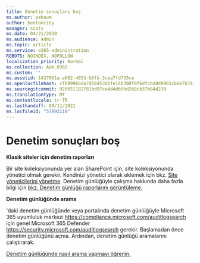 ```yaml
---
title: Denetim sonuçları boş
ms.author: pebaum
author: bentoncity
manager: scotv
ms.date: 04/21/2020
ms.audience: Admin
ms.topic: article
ms.service: o365-administration
ROBOTS: NOINDEX, NOFOLLOW
localization_priority: Normal
ms.collection: Adm_O365
ms.custom: ''
ms.assetid: 1437061a-a602-4853-b5fb-3cea7fd735ce
ms.openlocfilehash: cfb9996bda7d18453d1fe14b398f0f6dfcbd0d9965cb6e7674f3b6bb8fbc143f
ms.sourcegitcommit: 920051182781bd97ce4d4d6fbd268cb37b84d239
ms.translationtype: MT
ms.contentlocale: tr-TR
ms.lasthandoff: 08/11/2021
ms.locfileid: "57893119"
---
```

# <a name="auditing-results-are-blank"></a>Denetim sonuçları boş

**Klasik siteler için denetim raporları**
  
Bir site koleksiyonunda yer alan SharePoint için, site koleksiyonunda yönetici olmak gerekir. Kendinizi yönetici olarak eklemek için bkz. [Site yöneticilerini yönetme](https://docs.microsoft.com/sharepoint/manage-site-collection-administrators). Denetim günlüğüyle çalışma hakkında daha fazla bilgi için [bkz. Denetim günlüğü raporlarını görüntüleme.](https://support.microsoft.com/office/view-audit-log-reports-b37c5869-1b47-4a82-a30d-ea20070fe527)
  
**Denetim günlüğünde arama**
  
'daki denetim günlüğünde veya portalında denetim günlüğüyle Microsoft 365 uyumluluk merkezi <https://compliance.microsoft.com/auditlogsearch> için genel Microsoft 365 Defender <https://security.microsoft.com/auditlogsearch> gerekir. Başlamadan önce denetim günlüğünü açma. Ardından, denetim günlüğü aramalarını çalıştırarak.
  
[Denetim günlüğünde nasıl arama yapmayı öğrenin.](https://docs.microsoft.com/microsoft-365/compliance/search-the-audit-log-in-security-and-compliance#search-the-audit-log)
